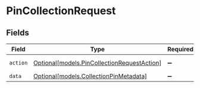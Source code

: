 # PinCollectionRequest


## Fields

| Field                                                                                  | Type                                                                                   | Required                                                                               | Description                                                                            |
| -------------------------------------------------------------------------------------- | -------------------------------------------------------------------------------------- | -------------------------------------------------------------------------------------- | -------------------------------------------------------------------------------------- |
| `action`                                                                               | [Optional[models.PinCollectionRequestAction]](../models/pincollectionrequestaction.md) | :heavy_minus_sign:                                                                     | Whether to pin or unpin                                                                |
| `data`                                                                                 | [Optional[models.CollectionPinMetadata]](../models/collectionpinmetadata.md)           | :heavy_minus_sign:                                                                     | N/A                                                                                    |